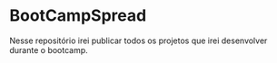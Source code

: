 # BootCampSpread
Nesse repositório irei publicar todos os projetos que irei desenvolver durante o bootcamp.
